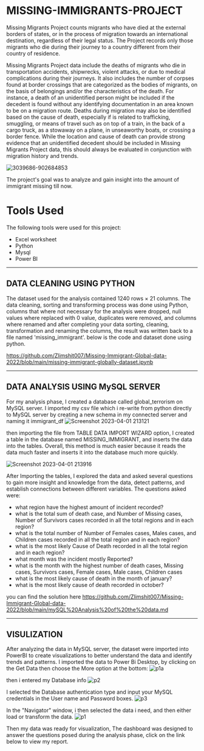 # MISSING-IMMIGRANTS-PROJECT
Missing Migrants Project counts migrants  who have died at the external borders of states, or in the process of migration towards an international destination, regardless of their legal status. The Project records only those migrants who die during their journey to a country different from their country of residence.

Missing Migrants Project data include the deaths of migrants who die in transportation accidents, shipwrecks, violent attacks, or due to medical complications during their journeys. It also includes the number of corpses found at border crossings that are categorized as the bodies of migrants, on the basis of belongings and/or the characteristics of the death. For instance, a death of an unidentified person might be included if the decedent is found without any identifying documentation in an area known to be on a migration route.  Deaths during migration may also be identified based on the cause of death, especially if is related to trafficking, smuggling, or means of travel such as on top of a train, in the back of a cargo truck, as a stowaway on a plane, in unseaworthy boats, or crossing a border fence.  While the location and cause of death can provide strong evidence that an unidentified decedent should be included in Missing Migrants Project data, this should always be evaluated in conjunction with migration history and trends.



![3039686-902684853](https://user-images.githubusercontent.com/114537955/228284149-078a8bb6-4b1e-4105-8573-a94100671656.jpg)

The project's goal was to analyze and gain insight into the amount of immigrant missing till now.

# Tools Used

The following tools were used for this project:

- Excel worksheet
- Python
- Mysql
- Power BI

***
## DATA CLEANING USING PYTHON
The dataset used for the analysis contained 1240 rows × 21 columns. The data cleaning, sorting and transforming process was done using Python, columns that where not necessary for the analysis were dropped, null values where replaced with 0 value, duplicates were removed, and columns where renamed and after completing your data sorting, cleaning, transformation and renaming the columns, the result was written back to a file named 'missing_immigrant'.
below is the code and dataset done using python.

https://github.com/Zlimshit007/Missing-Immigrant-Global-data-2022/blob/main/missing-immigrant-globally-dataset.ipynb

***
## DATA ANALYSIS USING MySQL SERVER
For my analysis phase, I created a database called global_terrorism on MySQL server. I imported my csv file which i re-write from python directly to MySQL server by creating a new schema in my connected server and naming it immigrant_df
![Screenshot 2023-04-01 213121](https://user-images.githubusercontent.com/114537955/229312918-ee3858dc-76b4-4ab9-8ac6-10f409e14223.png)

then importing the file from TABLE DATA IMPORT WIZARD option, I created a table in the database named MISSING_IMMIGRANT, and inserts the data into the tables. Overall, this method is much easier because it reads the data much faster and inserts it into the database much more quickly.

![Screenshot 2023-04-01 213916](https://user-images.githubusercontent.com/114537955/229313090-d84f1d4c-17d8-4307-a623-b8658d8179a0.png)


After Importing the tables, I explored the data and asked several questions to gain more insight and knowledge from the data, detect patterns, and establish connections between different variables. The questions asked were:

- what region have the highest amount of incident recorded?
- what is the total sum of death case, and Number of Missing cases, Number of Survivors cases recorded in all the total regions and in each region? 
- what is the total number of Number of Females cases, Males cases, and Children cases recorded in all the total region and in each region?
- what is the most likely Cause of Death recorded in all the total region and in each region?
- what month was the incident mostly Reported?
- what is the month with the highest number of death cases, Missing cases, Survivors cases, Female cases, Male cases, Children cases
- what is the most likely cause of death in the month of january?
- what is the most likely cause of death recorded in october?

you can find the solution here https://github.com/Zlimshit007/Missing-Immigrant-Global-data-2022/blob/main/mySQL%20Analysis%20of%20the%20data.md

***
## VISULIZATION

After analyzing the data in MySQL server, the dataset were imported into PowerBI to create visualizations to better understand the data and identify trends and patterns.
I imported the data to Power Bi Desktop, by clicking on the Get Data then choose the More option at the bottom:
![p1a](https://user-images.githubusercontent.com/114537955/229497820-c0e1fa7a-b649-40f3-94d6-98d0e83823dc.png)

then i entered my Database info
![p2](https://user-images.githubusercontent.com/114537955/229498380-7dddd722-7145-4fb1-9157-543f79c63bde.png)

I selected the Database authentication type and input your MySQL credentials in the User name and Password boxes.
![p3](https://user-images.githubusercontent.com/114537955/229498607-c3a2be6e-0d71-445e-9df5-4906de374443.png)

In the "Navigator" window, i then selected the data i need, and then either load or transform the data.
![p1](https://user-images.githubusercontent.com/114537955/229499022-99e1f5b0-04ce-4273-8f8f-d4bdb99d73c6.png)

Then my data was ready for visualization, The dashboard was designed to answer the questions posed during the analysis phase, click on the link below to view my report.





